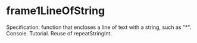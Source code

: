 # frame1LineOfString
Specification: function that encloses a line of text with a string, such as "*". Console. Tutorial. Reuse of repeatStringInt.
